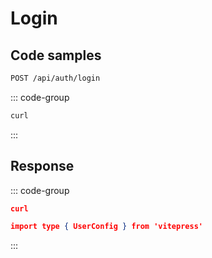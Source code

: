 # Login <Badge type="tip" text="POST"/>

## Code samples

```bash
POST /api/auth/login
```

::: code-group

```bash :line-numbers {3} [cURL]
curl
```

:::

## Response

::: code-group

```json :line-numbers {3} [Example response]
curl
```

```json :line-numbers {3} [Response schema]
import type { UserConfig } from 'vitepress'
```

:::